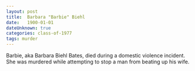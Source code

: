 ```yaml
---
layout: post
title:  Barbara "Barbie" Biehl
date:   1900-01-01
dateUnknown: true
categories: class-of-1977
tags: murder
---
```

Barbie, aka Barbara Biehl Bates, died during a domestic violence incident. She was murdered while attempting to stop a man from beating up his wife.
